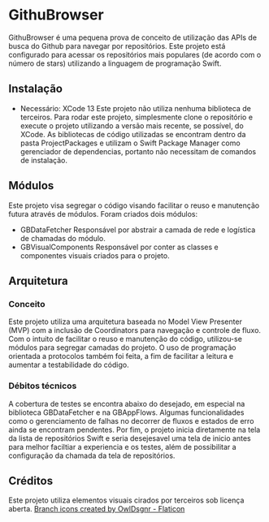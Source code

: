 # GithuBrowser

GithuBrowser é uma pequena prova de conceito de utilização das APIs de busca do Github para navegar por repositórios. Este projeto está configurado para acessar os repositórios mais populares (de acordo com o número de stars) utilizando a linguagem de programação Swift.

## Instalação
* Necessário: XCode 13
Este projeto não utiliza nenhuma biblioteca de terceiros. Para rodar este projeto, simplesmente clone o repositório e execute o projeto utilizando a versão mais recente, se possível, do XCode. 
As bibliotecas de código utilizadas se encontram dentro da pasta ProjectPackages e utilizam o Swift Package Manager como gerenciador de dependencias, portanto não necessitam de comandos de instalação.

## Módulos
Este projeto visa segregar o código visando facilitar o reuso e manutenção futura através de módulos. 
Foram criados dois módulos:
* GBDataFetcher
Responsável por abstrair a camada de rede e logística de chamadas do módulo.
* GBVisualComponents
Responsável por conter as classes e componentes visuais criados para o projeto.

## Arquitetura
### Conceito
Este projeto utiliza uma arquitetura baseada no Model View Presenter (MVP) com a inclusão de Coordinators para navegação e controle de fluxo.
Com o intuito de facilitar o reuso e manutenção do código, utilizou-se módulos para segregar camadas do projeto. O uso de programação orientada a protocolos também foi feita, a fim de facilitar a leitura e aumentar a testabilidade do código.
### Débitos técnicos
A cobertura de testes se encontra abaixo do desejado, em especial na biblioteca GBDataFetcher e na GBAppFlows.
Algumas funcionalidades como o gerenciamento de falhas no decorrer de fluxos e estados de erro ainda se encontram pendentes. 
Por fim, o projeto inicia diretamente na tela da lista de repositórios Swift e seria desejesavel uma tela de inicio antes para melhor faciltiar a experiencia e os testes, além de possibilitar a configuração da chamada da tela de repositórios. 

## Créditos
Este projeto utiliza elementos visuais cirados por terceiros sob licença aberta.
[Branch icons created by OwlDsgnr - Flaticon](https://www.flaticon.com/free-icons/branch)

